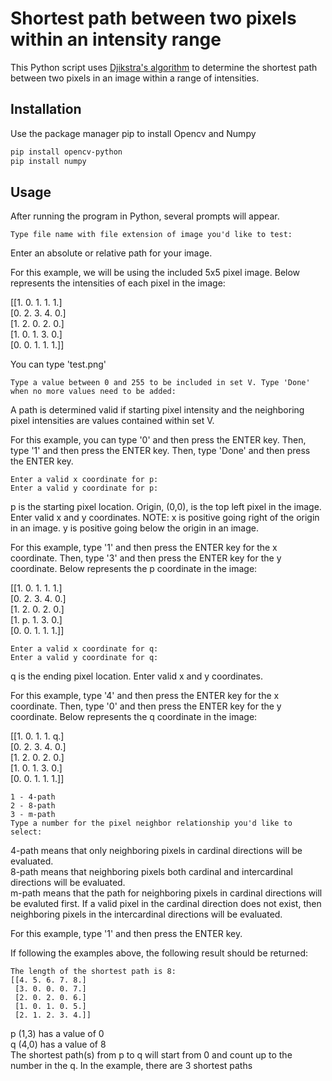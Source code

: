 # Shortest path between two pixels within an intensity range

This Python script uses [Djikstra's algorithm](https://en.wikipedia.org/wiki/Dijkstra%27s_algorithm) to determine the shortest path between two pixels in an image within a range of intensities.

## Installation

Use the package manager pip to install Opencv and Numpy

```bash
pip install opencv-python
pip install numpy
```

## Usage

After running the program in Python, several prompts will appear.

```
Type file name with file extension of image you'd like to test:
```

Enter an absolute or relative path for your image.

For this example, we will be using the included 5x5 pixel image. Below represents the intensities of each pixel in the image:

[[1. 0. 1. 1. 1.]  
 [0. 2. 3. 4. 0.]  
 [1. 2. 0. 2. 0.]  
 [1. 0. 1. 3. 0.]  
 [0. 0. 1. 1. 1.]]

You can type 'test.png'

```
Type a value between 0 and 255 to be included in set V. Type 'Done' when no more values need to be added:
```

A path is determined valid if starting pixel intensity and the neighboring pixel intensities are values contained within set V.

For this example, you can type '0' and then press the ENTER key. Then, type '1' and then press the ENTER key. Then, type 'Done' and then press the ENTER key.

```
Enter a valid x coordinate for p:
Enter a valid y coordinate for p:
```

p is the starting pixel location. Origin, (0,0), is the top left pixel in the image. Enter valid x and y coordinates.
NOTE: x is positive going right of the origin in an image. y is positive going below the origin in an image.

For this example, type '1' and then press the ENTER key for the x coordinate. Then, type '3' and then press the ENTER key for the y coordinate. Below represents the p coordinate in the image:

[[1. 0. 1. 1. 1.]  
 [0. 2. 3. 4. 0.]  
 [1. 2. 0. 2. 0.]  
 [1. p. 1. 3. 0.]  
 [0. 0. 1. 1. 1.]]

```
Enter a valid x coordinate for q:
Enter a valid y coordinate for q:
```

q is the ending pixel location. Enter valid x and y coordinates.

For this example, type '4' and then press the ENTER key for the x coordinate. Then, type '0' and then press the ENTER key for the y coordinate. Below represents the q coordinate in the image:

[[1. 0. 1. 1. q.]  
 [0. 2. 3. 4. 0.]  
 [1. 2. 0. 2. 0.]  
 [1. 0. 1. 3. 0.]  
 [0. 0. 1. 1. 1.]]

```
1 - 4-path
2 - 8-path
3 - m-path
Type a number for the pixel neighbor relationship you'd like to select:
```

4-path means that only neighboring pixels in cardinal directions will be evaluated.  
8-path means that neighboring pixels both cardinal and intercardinal directions will be evaluated.  
m-path means that the path for neighboring pixels in cardinal directions will be evaluted first. If a valid pixel in the cardinal direction does not exist, then neighboring pixels in the intercardinal directions will be evaluated.

For this example, type '1' and then press the ENTER key.

If following the examples above, the following result should be returned:

```
The length of the shortest path is 8:
[[4. 5. 6. 7. 8.]
 [3. 0. 0. 0. 7.]
 [2. 0. 2. 0. 6.]
 [1. 0. 1. 0. 5.]
 [2. 1. 2. 3. 4.]]
```

p (1,3) has a value of 0  
q (4,0) has a value of 8  
The shortest path(s) from p to q will start from 0 and count up to the number in the q. In the example, there are 3 shortest paths
